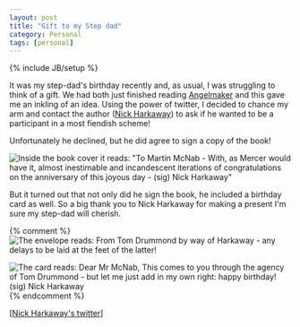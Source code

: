 ```yaml
---
layout: post
title: "Gift to my Step dad"
category: Personal
tags: [personal]
---
```

{% include JB/setup %}

It was my step-dad's birthday recently and, as usual, I was struggling to think of a gift. We had both just finished reading [Angelmaker](http://www.amazon.co.uk/Angelmaker-Nick-Harkaway/dp/043402094X) and this gave me an inkling of an idea. Using the power of twitter, I decided to chance my arm and contact the author ([Nick Harkaway](http://www.nickharkaway.com/)) to ask if he wanted to be a participant in a most fiendish scheme!

Unfortunately he declined, but he did agree to sign a copy of the book!

<img src="{{ site.CONTENT_ASSET_PATH }}/images/harkaway.jpg" alt='Inside the book cover it reads: "To Martin McNab - With, as Mercer would have it, almost inestimable and incandescent iterations of congratulations on the anniversary of this joyous day - (sig) Nick Harkaway"' title='Inside the book cover it reads: "To Martin McNab - With, as Mercer would have it, almost inestimable and incandescent iterations of congratulations on the anniversary of this joyous day - (sig) Nick Harkaway"' />

But it turned out that not only did he sign the book, he included a birthday card as well. So a big thank you to Nick Harkaway for making a present I'm sure my step-dad will cherish.

{% comment %}
<img src="{{ site.CONTENT_ASSET_PATH }}/images/harkaway2.jpg" alt='The envelope reads: From Tom Drummond by way of Harkaway - any delays to be laid at the feet of the latter!' title='The envelope reads: From Tom Drummond by way of Harkaway - any delays to be laid at the feet of the latter!' />

<img src="{{ site.CONTENT_ASSET_PATH }}/images/harkaway3.jpg" alt='The card reads: Dear Mr McNab, This comes to you through the agency of Tom Drummond - but let me just add in my own right: happy birthday! (sig) Nick Harkaway' title='The card reads: Dear Mr McNab, This comes to you through the agency of Tom Drummond - but let me just add in my own right: happy birthday! (sig) Nick Harkaway' />
{% endcomment %}

\[[Nick Harkaway's twitter](http://twitter.com/harkaway)\]
